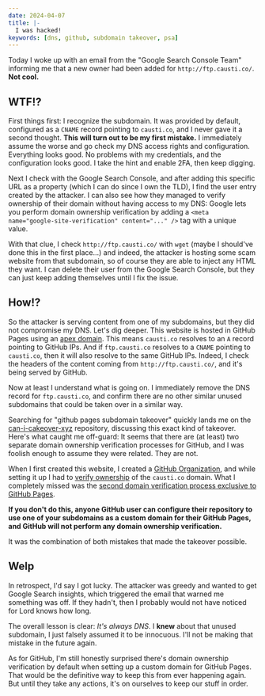 ```yaml
---
date: 2024-04-07
title: |-
  I was hacked!
keywords: [dns, github, subdomain takeover, psa]
---
```

Today I woke up with an email from the "Google Search Console Team" informing me that a new owner had been added for `http://ftp.causti.co/`. **Not cool.**

## WTF!?

First things first: I recognize the subdomain. It was provided by default, configured as a `CNAME` record pointing to `causti.co`, and I never gave it a second thought. **This will turn out to be my first mistake.** I immediately assume the worse and go check my DNS access rights and configuration. Everything looks good. No problems with my credentials, and the configuration looks good. I take the hint and enable 2FA, then keep digging.

Next I check with the Google Search Console, and after adding this specific URL as a property (which I can do since I own the TLD), I find the user entry created by the attacker. I can also see how they managed to verify ownership of their domain without having access to my DNS: Google lets you perform domain ownership verification by adding a `<meta name="google-site-verification" content="..." />` tag with a unique value.

With that clue, I check `http://ftp.causti.co/` with `wget` (maybe I should've done this in the first place...) and indeed, the attacker is hosting some scam website from that subdomain, so of course they are able to inject any HTML they want. I can delete their user from the Google Search Console, but they can just keep adding themselves until I fix the issue.

## How!?

So the attacker is serving content from one of my subdomains, but they did not compromise my DNS. Let's dig deeper. This website is hosted in GitHub Pages using an [apex domain](https://docs.github.com/en/pages/configuring-a-custom-domain-for-your-github-pages-site/managing-a-custom-domain-for-your-github-pages-site#configuring-an-apex-domain). This means `causti.co` resolves to an `A` record pointing to GitHub IPs. And if `ftp.causti.co` resolves to a `CNAME` pointing to `causti.co`, then it will also resolve to the same GitHub IPs. Indeed, I check the headers of the content coming from `http://ftp.causti.co/`, and it's being served by GitHub.

Now at least I understand what is going on. I immediately remove the DNS record for `ftp.causti.co`, and confirm there are no other similar unused subdomains that could be taken over in a similar way.

Searching for "github pages subdomain takeover" quickly lands me on the [can-i-cakeover-xyz](https://github.com/EdOverflow/can-i-take-over-xyz/issues/68) repository, discussing this exact kind of takeover. Here's what caught me off-guard: It seems that there are (at least) two separate domain ownership verification processes for GitHub, and I was foolish enough to assume they were related. They are not.

When I first created this website, I created a [GitHub Organization](https://github.com/causti-co), and while setting it up I had to [verify ownership](https://docs.github.com/en/organizations/managing-organization-settings/verifying-or-approving-a-domain-for-your-organization) of the `causti.co` domain. What I completely missed was the [second domain verification process exclusive to GitHub Pages](https://docs.github.com/en/pages/configuring-a-custom-domain-for-your-github-pages-site/verifying-your-custom-domain-for-github-pages#verifying-a-domain-for-your-organization-site).

**If you don't do this, anyone GitHub user can configure their repository to use one of your subdomains as a custom domain for their GitHub Pages, and GitHub will not perform any domain ownership verification.**

It was the combination of both mistakes that made the takeover possible.

## Welp

In retrospect, I'd say I got lucky. The attacker was greedy and wanted to get Google Search insights, which triggered the email that warned me something was off. If they hadn't, then I probably would not have noticed for Lord knows how long.

The overall lesson is clear: _It's always DNS_. I **knew** about that unused subdomain, I just falsely assumed it to be innocuous. I'll not be making that mistake in the future again.

As for GitHub, I'm still honestly surprised there's domain ownership verification by default when setting up a custom domain for GitHub Pages. That would be the definitive way to keep this from ever happening again. But until they take any actions, it's on ourselves to keep our stuff in order.